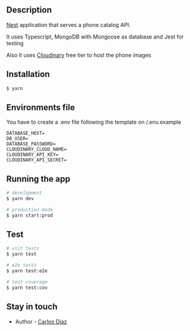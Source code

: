 ## Description

[Nest](https://github.com/nestjs/nest) application that serves a phone catalog API.

It uses Typescript, MongoDB with Mongoose as database and Jest for testing

Also it uses [Cloudinary](https://cloudinary.com/) free tier to host the phone images

## Installation

```bash
$ yarn
```

## Environments file

You have to create a .env file following the template on /.env.example

```
DATABASE_HOST=
DB_USER=
DATABASE_PASSWORD=
CLOUDINARY_CLOUD_NAME=
CLOUDINARY_API_KEY=
CLOUDINARY_API_SECRET=
```

## Running the app

```bash
# development
$ yarn dev

# production mode
$ yarn start:prod
```

## Test

```bash
# unit tests
$ yarn test

# e2e tests
$ yarn test:e2e

# test coverage
$ yarn test:cov
```

## Stay in touch

- Author - [Carlos Díaz](https://github.com/linkmetal)
